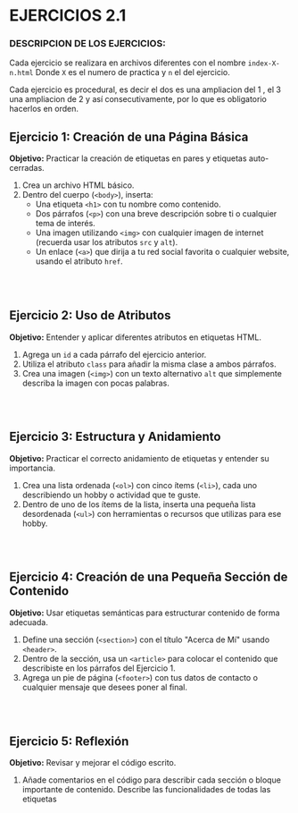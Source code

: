 # EJERCICIOS 2.1 

### DESCRIPCION DE LOS EJERCICIOS:
Cada ejercicio se realizara en archivos diferentes con el nombre `index-X-n.html` Donde ``X`` es el numero de practica y ``n`` el del ejercicio.

Cada ejercicio es procedural, es decir el dos es una ampliacion del 1 , el 3 una ampliacion de 2 y así consecutivamente, por lo que es obligatorio hacerlos en orden.

## Ejercicio 1: Creación de una Página Básica
**Objetivo:** Practicar la creación de etiquetas en pares y etiquetas auto-cerradas.
1. Crea un archivo HTML básico.
2. Dentro del cuerpo (`<body>`), inserta:
   - Una etiqueta `<h1>` con tu nombre como contenido.
   - Dos párrafos (`<p>`) con una breve descripción sobre ti o cualquier tema de interés.
   - Una imagen utilizando `<img>` con cualquier imagen de internet (recuerda usar los atributos `src` y `alt`).
   - Un enlace (`<a>`) que dirija a tu red social favorita o cualquier website, usando el atributo `href`.
## 
<br>

## Ejercicio 2: Uso de Atributos
**Objetivo:** Entender y aplicar diferentes atributos en etiquetas HTML.
1. Agrega un `id` a cada párrafo del ejercicio anterior.
2. Utiliza el atributo `class` para añadir la misma clase a ambos párrafos.
3. Crea una imagen (`<img>`) con un texto alternativo `alt` que simplemente describa la imagen con pocas palabras.
## 
<br>

## Ejercicio 3: Estructura y Anidamiento
**Objetivo:** Practicar el correcto anidamiento de etiquetas y entender su importancia.
1. Crea una lista ordenada (`<ol>`) con cinco ítems (`<li>`), cada uno describiendo un hobby o actividad que te guste.
2. Dentro de uno de los ítems de la lista, inserta una pequeña lista desordenada (`<ul>`) con herramientas o recursos que utilizas para ese hobby.
## 
<br>

## Ejercicio 4: Creación de una Pequeña Sección de Contenido
**Objetivo:** Usar etiquetas semánticas para estructurar contenido de forma adecuada.
1. Define una sección (`<section>`) con el título "Acerca de Mí" usando `<header>`.
2. Dentro de la sección, usa un `<article>` para colocar el contenido que describiste en los párrafos del Ejercicio 1.
3. Agrega un pie de página (`<footer>`) con tus datos de contacto o cualquier mensaje que desees poner al final.
## 
<br>

## Ejercicio 5: Reflexión
**Objetivo:** Revisar y mejorar el código escrito.
1. Añade comentarios en el código para describir cada sección o bloque importante de contenido. Describe las funcionalidades de todas las etiquetas

##

